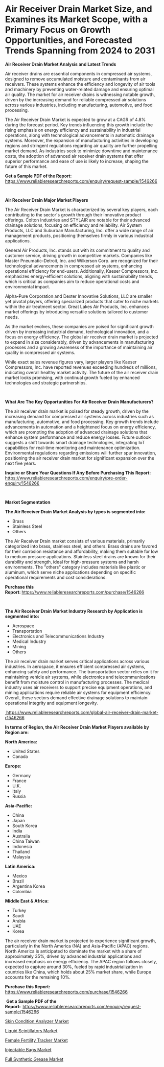 <p><h1>Air Receiver Drain Market Size, and Examines its Market Scope, with a Primary Focus on Growth Opportunities, and Forecasted Trends Spanning from 2024 to 2031</h1></p><p><strong>Air Receiver Drain Market Analysis and Latest Trends</strong></p>
<p><p>Air receiver drains are essential components in compressed air systems, designed to remove accumulated moisture and contaminants from air receivers. These systems enhance the efficiency and longevity of air tools and machinery by preventing water-related damage and ensuring optimal air quality. The market for air receiver drains is witnessing notable growth, driven by the increasing demand for reliable compressed air solutions across various industries, including manufacturing, automotive, and food processing.</p><p>The Air Receiver Drain Market is expected to grow at a CAGR of 4.8% during the forecast period. Key trends influencing this growth include the rising emphasis on energy efficiency and sustainability in industrial operations, along with technological advancements in automatic drainage systems. Moreover, the expansion of manufacturing activities in developing regions and stringent regulations regarding air quality are further propelling market demand. As industries seek to minimize downtime and maintenance costs, the adoption of advanced air receiver drain systems that offer superior performance and ease of use is likely to increase, shaping the future of this market.</p></p>
<p><strong>Get a Sample PDF of the Report:&nbsp;</strong> <a href="https://www.reliableresearchreports.com/enquiry/request-sample/1546266?utm_campaign=32&utm_medium=2&utm_source=Github&utm_content=ia&utm_term=08112024&utm_id=air-receiver-drain">https://www.reliableresearchreports.com/enquiry/request-sample/1546266</a></p>
<p>&nbsp;</p>
<p><strong>Air Receiver Drain Major Market Players</strong></p>
<p><p>The Air Receiver Drain Market is characterized by several key players, each contributing to the sector's growth through their innovative product offerings. Colton Industries and STYLAIR are notable for their advanced drainage solutions, focusing on efficiency and reliability. Air System Products, LLC and Suburban Manufacturing, Inc. offer a wide range of air management products, positioning themselves firmly in various industrial applications.</p><p>General Air Products, Inc. stands out with its commitment to quality and customer service, driving growth in competitive markets. Companies like Master Pneumatic-Detroit, Inc. and Wilkerson Corp. are recognized for their technological advancements in compressed air systems, enhancing operational efficiency for end-users. Additionally, Kaeser Compressors, Inc. emphasizes energy-efficient solutions, aligning with sustainability trends, which is critical as companies aim to reduce operational costs and environmental impact.</p><p>Alpha-Pure Corporation and Dexter Innovative Solutions, LLC are smaller yet pivotal players, offering specialized products that cater to niche markets within the air treatment sector. Great Lakes Air Products, Inc. enhances market offerings by introducing versatile solutions tailored to customer needs.</p><p>As the market evolves, these companies are poised for significant growth driven by increasing industrial demand, technological innovation, and a focus on energy efficiency. The global air receiver drain market is projected to expand in size considerably, driven by advancements in manufacturing processes and a growing awareness of the importance of maintaining air quality in compressed air systems.</p><p>While exact sales revenue figures vary, larger players like Kaeser Compressors, Inc. have reported revenues exceeding hundreds of millions, indicating overall healthy market activity. The future of the air receiver drain market looks promising, with continual growth fueled by enhanced technologies and strategic partnerships.</p></p>
<p>&nbsp;</p>
<p><strong>What Are The Key Opportunities For Air Receiver Drain Manufacturers?</strong></p>
<p><p>The air receiver drain market is poised for steady growth, driven by the increasing demand for compressed air systems across industries such as manufacturing, automotive, and food processing. Key growth trends include advancements in automation and a heightened focus on energy efficiency, which are prompting the adoption of advanced drainage solutions that enhance system performance and reduce energy losses. Future outlook suggests a shift towards smart drainage technologies, integrating IoT capabilities for real-time monitoring and maintenance optimization. Environmental regulations regarding emissions will further spur innovation, positioning the air receiver drain market for significant expansion over the next five years.</p></p>
<p><strong>Inquire or Share Your Questions If Any Before Purchasing This Report:</strong> <a href="https://www.reliableresearchreports.com/enquiry/pre-order-enquiry/1546266?utm_campaign=32&utm_medium=2&utm_source=Github&utm_content=ia&utm_term=08112024&utm_id=air-receiver-drain">https://www.reliableresearchreports.com/enquiry/pre-order-enquiry/1546266</a></p>
<p>&nbsp;</p>
<p><strong>Market Segmentation</strong></p>
<p><strong>The Air Receiver Drain Market Analysis by types is segmented into:</strong></p>
<p><ul><li>Brass</li><li>Stainless Steel</li><li>Others</li></ul></p>
<p><p>The Air Receiver Drain market consists of various materials, primarily categorized into brass, stainless steel, and others. Brass drains are favored for their corrosion resistance and affordability, making them suitable for low to medium pressure applications. Stainless steel drains are known for their durability and strength, ideal for high-pressure systems and harsh environments. The "others" category includes materials like plastic or aluminum, which serve niche applications depending on specific operational requirements and cost considerations.</p></p>
<p><strong>Purchase this Report:&nbsp;</strong><a href="https://www.reliableresearchreports.com/purchase/1546266?utm_campaign=32&utm_medium=2&utm_source=Github&utm_content=ia&utm_term=08112024&utm_id=air-receiver-drain">https://www.reliableresearchreports.com/purchase/1546266</a></p>
<p>&nbsp;</p>
<p><strong>The Air Receiver Drain Market Industry Research by Application is segmented into:</strong></p>
<p><ul><li>Aerospace</li><li>Transportation</li><li>Electronics and Telecommunications Industry</li><li>Medical Industry</li><li>Mining</li><li>Others</li></ul></p>
<p><p>The air receiver drain market serves critical applications across various industries. In aerospace, it ensures efficient compressed air systems, enhancing safety and performance. The transportation sector relies on it for maintaining vehicle air systems, while electronics and telecommunications benefit from moisture control in manufacturing processes. The medical industry uses air receivers to support precise equipment operations, and mining applications require reliable air systems for equipment efficiency. Overall, these sectors demand effective drainage solutions to maintain operational integrity and equipment longevity.</p></p>
<p><a href="https://www.reliableresearchreports.com/global-air-receiver-drain-market-r1546266?utm_campaign=32&utm_medium=2&utm_source=Github&utm_content=ia&utm_term=08112024&utm_id=air-receiver-drain">&nbsp;https://www.reliableresearchreports.com/global-air-receiver-drain-market-r1546266</a></p>
<p><strong>In terms of Region, the Air Receiver Drain Market Players available by Region are:</strong></p>
<p>
    <p> <strong> North America: </strong>
        <ul>
            <li>United States</li>
            <li>Canada</li>
        </ul>
        </p> 
    <p> <strong> Europe: </strong>
        <ul>
            <li>Germany</li>
            <li>France</li>
            <li>U.K.</li>
            <li>Italy</li>
            <li>Russia</li>
        </ul>
        </p> 
    <p> <strong> Asia-Pacific: </strong>
        <ul>
            <li>China</li>
            <li>Japan</li>
            <li>South Korea</li>
            <li>India</li>
            <li>Australia</li>
            <li>China Taiwan</li>
            <li>Indonesia</li>
            <li>Thailand</li>
            <li>Malaysia</li>
        </ul>
        </p> 
    <p> <strong> Latin America: </strong>
        <ul>
            <li>Mexico</li>
            <li>Brazil</li>
            <li>Argentina Korea</li>
            <li>Colombia</li>
        </ul>
        </p> 
    <p> <strong> Middle East & Africa: </strong>
        <ul>
            <li>Turkey</li>
            <li>Saudi</li>
            <li>Arabia</li>
            <li>UAE</li>
            <li>Korea</li>
        </ul>
    </p>
    </p>
<p><p>The air receiver drain market is projected to experience significant growth, particularly in the North America (NA) and Asia-Pacific (APAC) regions. North America is anticipated to dominate the market with a share of approximately 35%, driven by advanced industrial applications and increased emphasis on energy efficiency. The APAC region follows closely, expected to capture around 30%, fueled by rapid industrialization in countries like China, which holds about 25% market share, while Europe accounts for the remaining 10%.</p></p>
<p><strong>Purchase this Report: </strong><a href="https://www.reliableresearchreports.com/purchase/1546266?utm_campaign=32&utm_medium=2&utm_source=Github&utm_content=ia&utm_term=08112024&utm_id=air-receiver-drain">https://www.reliableresearchreports.com/purchase/1546266</a></p>
<p>&nbsp;<strong>Get a Sample PDF of the Report:&nbsp;&nbsp;</strong><a href="https://www.reliableresearchreports.com/enquiry/request-sample/1546266?utm_campaign=32&utm_medium=2&utm_source=Github&utm_content=ia&utm_term=08112024&utm_id=air-receiver-drain">https://www.reliableresearchreports.com/enquiry/request-sample/1546266</a></p>
<p><strong></strong></p>
<p><p><a href="https://issuu.com/reportprime-2/docs/skin-condition-analyzer-market-size_bc897bffbb9577?utm_campaign=32&utm_medium=2&utm_source=Github&utm_content=ia&utm_term=08112024&utm_id=air-receiver-drain">Skin Condition Analyzer Market</a></p><p><a href="https://github.com/cristy9x9bur/Market-Research-Report-List-1/blob/main/liquid-scintillators-market.md?utm_campaign=32&utm_medium=2&utm_source=Github&utm_content=ia&utm_term=08112024&utm_id=air-receiver-drain">Liquid Scintillators Market</a></p><p><a href="https://issuu.com/reportprime-2/docs/female-fertility-tracker-market-siz_110f588fd9035e?utm_campaign=32&utm_medium=2&utm_source=Github&utm_content=ia&utm_term=08112024&utm_id=air-receiver-drain">Female Fertility Tracker Market</a></p><p><a href="https://issuu.com/reportprime-2/docs/injectable-bags-market-size-2030.pp_11e661a520295f?utm_campaign=32&utm_medium=2&utm_source=Github&utm_content=ia&utm_term=08112024&utm_id=air-receiver-drain">Injectable Bags Market</a></p><p><a href="https://github.com/isbel3opkkem/Market-Research-Report-List-1/blob/main/full-synthetic-grease-market.md?utm_campaign=32&utm_medium=2&utm_source=Github&utm_content=ia&utm_term=08112024&utm_id=air-receiver-drain">Full Synthetic Grease Market</a></p></p>